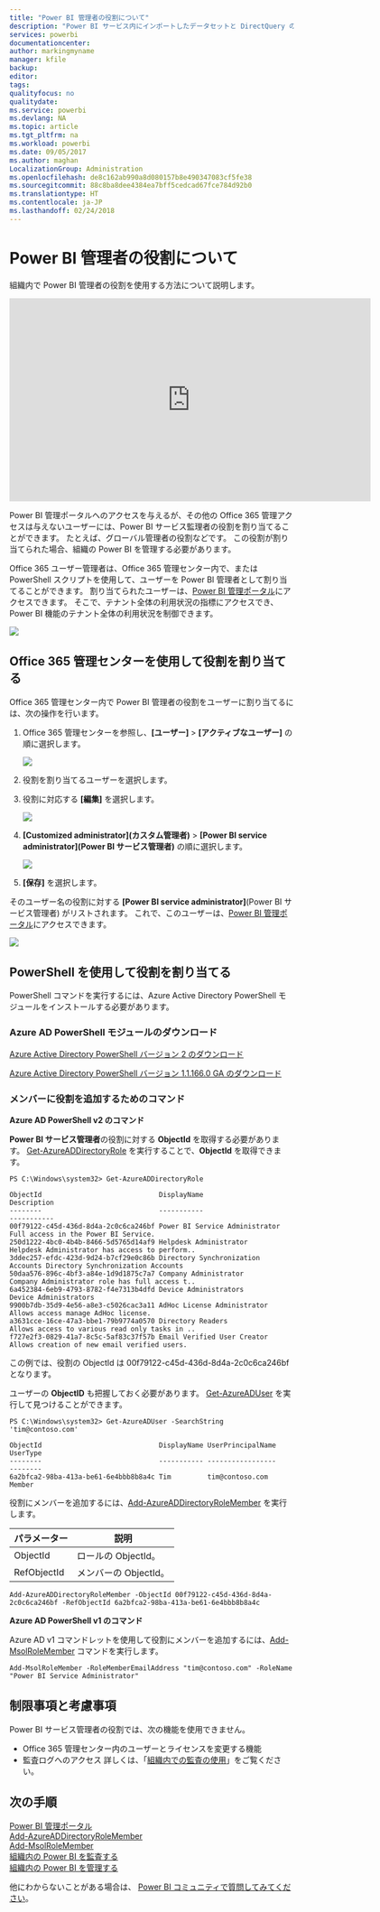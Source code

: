 ```yaml
---
title: "Power BI 管理者の役割について"
description: "Power BI サービス内にインポートしたデータセットと DirectQuery の行レベルのセキュリティを構成する方法。"
services: powerbi
documentationcenter: 
author: markingmyname
manager: kfile
backup: 
editor: 
tags: 
qualityfocus: no
qualitydate: 
ms.service: powerbi
ms.devlang: NA
ms.topic: article
ms.tgt_pltfrm: na
ms.workload: powerbi
ms.date: 09/05/2017
ms.author: maghan
LocalizationGroup: Administration
ms.openlocfilehash: de8c162ab990a8d080157b8e490347083cf5fe38
ms.sourcegitcommit: 88c8ba8dee4384ea7bff5cedcad67fce784d92b0
ms.translationtype: HT
ms.contentlocale: ja-JP
ms.lasthandoff: 02/24/2018
---
```

# <a name="understanding-the-power-bi-admin-role"></a>Power BI 管理者の役割について
組織内で Power BI 管理者の役割を使用する方法について説明します。

<iframe width="640" height="360" src="https://www.youtube.com/embed/PQRbdJgEm3k?showinfo=0" frameborder="0" allowfullscreen></iframe>

Power BI 管理ポータルへのアクセスを与えるが、その他の Office 365 管理アクセスは与えないユーザーには、Power BI サービス監理者の役割を割り当てることができます。 たとえば、グローバル管理者の役割などです。 この役割が割り当てられた場合、組織の Power BI を管理する必要があります。

Office 365 ユーザー管理者は、Office 365 管理センター内で、または PowerShell スクリプトを使用して、ユーザーを Power BI 管理者として割り当てることができます。 割り当てられたユーザーは、[Power BI 管理ポータル](service-admin-portal.md)にアクセスできます。 そこで、テナント全体の利用状況の指標にアクセスでき、Power BI 機能のテナント全体の利用状況を制御できます。

![](media/service-admin-role/powerbi-admin-portal.png)

## <a name="using-the-office-365-admin-center-to-assign-a-role"></a>Office 365 管理センターを使用して役割を割り当てる
Office 365 管理センター内で Power BI 管理者の役割をユーザーに割り当てるには、次の操作を行います。

1. Office 365 管理センターを参照し、**[ユーザー]** > **[アクティブなユーザー]** の順に選択します。
   
    ![](media/service-admin-role/powerbi-admin-users.png)
2. 役割を割り当てるユーザーを選択します。
3. 役割に対応する **[編集]** を選択します。
   
    ![](media/service-admin-role/powerbi-admin-edit-roles.png)
4. **[Customized administrator]\(カスタム管理者)** > **[Power BI service administrator]\(Power BI サービス管理者)** の順に選択します。
   
    ![](media/service-admin-role/powerbi-admin-role.png)
5. **[保存]** を選択します。

そのユーザー名の役割に対する **[Power BI service administrator]**\(Power BI サービス管理者) がリストされます。 これで、このユーザーは、[Power BI 管理ポータル](service-admin-portal.md)にアクセスできます。

![](media/service-admin-role/powerbi-admin-role-set.png)

## <a name="using-powershell-to-assign-a-role"></a>PowerShell を使用して役割を割り当てる
PowerShell コマンドを実行するには、Azure Active Directory PowerShell モジュールをインストールする必要があります。

### <a name="download-azure-ad-powershell-module"></a>Azure AD PowerShell モジュールのダウンロード
[Azure Active Directory PowerShell バージョン 2 のダウンロード](https://github.com/Azure/azure-docs-powershell-azuread/blob/master/Azure%20AD%20Cmdlets/AzureAD/index.md)

[Azure Active Directory PowerShell バージョン 1.1.166.0 GA のダウンロード](http://connect.microsoft.com/site1164/Downloads/DownloadDetails.aspx?DownloadID=59185)

### <a name="command-to-add-role-to-member"></a>メンバーに役割を追加するためのコマンド
**Azure AD PowerShell v2 のコマンド**

**Power BI サービス管理者**の役割に対する **ObjectId** を取得する必要があります。 [Get-AzureADDirectoryRole](https://docs.microsoft.com/powershell/azuread/v2/get-azureaddirectoryrole) を実行することで、**ObjectId** を取得できます。

```
PS C:\Windows\system32> Get-AzureADDirectoryRole

ObjectId                             DisplayName                        Description
--------                             -----------                        -----------
00f79122-c45d-436d-8d4a-2c0c6ca246bf Power BI Service Administrator     Full access in the Power BI Service.
250d1222-4bc0-4b4b-8466-5d5765d14af9 Helpdesk Administrator             Helpdesk Administrator has access to perform..
3ddec257-efdc-423d-9d24-b7cf29e0c86b Directory Synchronization Accounts Directory Synchronization Accounts
50daa576-896c-4bf3-a84e-1d9d1875c7a7 Company Administrator              Company Administrator role has full access t..
6a452384-6eb9-4793-8782-f4e7313b4dfd Device Administrators              Device Administrators
9900b7db-35d9-4e56-a8e3-c5026cac3a11 AdHoc License Administrator        Allows access manage AdHoc license.
a3631cce-16ce-47a3-bbe1-79b9774a0570 Directory Readers                  Allows access to various read only tasks in ..
f727e2f3-0829-41a7-8c5c-5af83c37f57b Email Verified User Creator        Allows creation of new email verified users.
```

この例では、役割の ObjectId は 00f79122-c45d-436d-8d4a-2c0c6ca246bf となります。

ユーザーの **ObjectID** も把握しておく必要があります。 [Get-AzureADUser](https://docs.microsoft.com/powershell/azuread/v2/get-azureaduser) を実行して見つけることができます。

```
PS C:\Windows\system32> Get-AzureADUser -SearchString 'tim@contoso.com'

ObjectId                             DisplayName UserPrincipalName      UserType
--------                             ----------- -----------------      --------
6a2bfca2-98ba-413a-be61-6e4bbb8b8a4c Tim         tim@contoso.com        Member
```

役割にメンバーを追加するには、[Add-AzureADDirectoryRoleMember](https://docs.microsoft.com/powershell/azuread/v2/add-azureaddirectoryrolemember) を実行します。

| パラメーター | 説明 |
| --- | --- |
| ObjectId |ロールの ObjectId。 |
| RefObjectId |メンバーの ObjectId。 |

```
Add-AzureADDirectoryRoleMember -ObjectId 00f79122-c45d-436d-8d4a-2c0c6ca246bf -RefObjectId 6a2bfca2-98ba-413a-be61-6e4bbb8b8a4c
```

**Azure AD PowerShell v1 のコマンド**

Azure AD v1 コマンドレットを使用して役割にメンバーを追加するには、[Add-MsolRoleMember](https://docs.microsoft.com/powershell/msonline/v1/add-msolrolemember) コマンドを実行します。

```
Add-MsolRoleMember -RoleMemberEmailAddress "tim@contoso.com" -RoleName "Power BI Service Administrator"
```

## <a name="limitations-and-considerations"></a>制限事項と考慮事項
Power BI サービス管理者の役割では、次の機能を使用できません。

* Office 365 管理センター内のユーザーとライセンスを変更する機能
* 監査ログへのアクセス 詳しくは、「[組織内での監査の使用](service-admin-auditing.md)」をご覧ください。

## <a name="next-steps"></a>次の手順
[Power BI 管理ポータル](service-admin-portal.md)  
[Add-AzureADDirectoryRoleMember](https://docs.microsoft.com/powershell/azuread/v2/add-azureaddirectoryrolemember)  
[Add-MsolRoleMember](https://docs.microsoft.com/powershell/msonline/v1/add-msolrolemember)  
[組織内の Power BI を監査する](service-admin-auditing.md)  
[組織内の Power BI を管理する](service-admin-administering-power-bi-in-your-organization.md)  

他にわからないことがある場合は、 [Power BI コミュニティで質問してみてください](http://community.powerbi.com/)。

